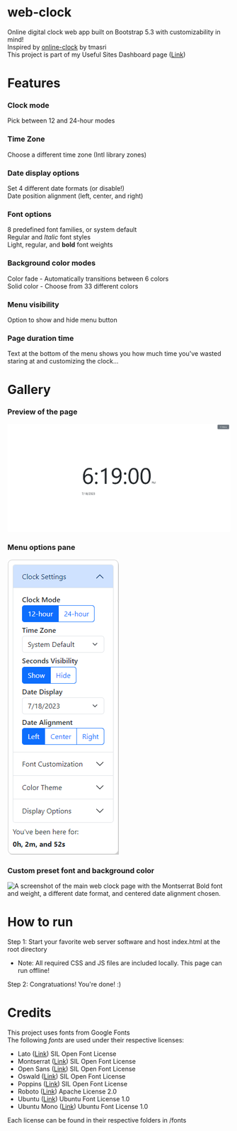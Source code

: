 # web-clock
 Online digital clock web app built on Bootstrap 5.3 with customizability in mind!  
 Inspired by [online-clock](https://github.com/tmasri/online-clock) by tmasri  
 This project is part of my Useful Sites Dashboard page ([Link](https://github.com/iKarTehFox/usdsites-portal))

# Features
### Clock mode
 Pick between 12 and 24-hour modes
### Time Zone
 Choose a different time zone (Intl library zones)
### Date display options
 Set 4 different date formats (or disable!)  
 Date position alignment (left, center, and right)
### Font options
 8 predefined font families, or system default  
 Regular and _Italic_ font styles  
 Light, regular, and **bold** font weights
### Background color modes
 Color fade - Automatically transitions between 6 colors  
 Solid color - Choose from 33 different colors
### Menu visibility
 Option to show and hide menu button
### Page duration time
 Text at the bottom of the menu shows you how much time you've wasted staring at and customizing the clock...
 
# Gallery
### Preview of the page  
 ![A screenshot of the main web clock page. The time 6:19 PM and date of 7/18/2023 is shown against a white background.](/assets/images/main.png)  
### Menu options pane
 ![A screenshot of the menu options panel when open. The "Clock Settings" section is expanded.](/assets/images/menu.png)  
### Custom preset font and background color
 ![A screenshot of the main web clock page with the Montserrat Bold font and weight, a different date format, and centered date alignment chosen.](/assets/images/customization.png)
 

# How to run
 Step 1: Start your favorite web server software and host index.html at the root directory  
 - Note: All required CSS and JS files are included locally. This page can run offline!

 Step 2: Congratuations! You're done! :)
 
# Credits
 This project uses fonts from Google Fonts  
 The following *fonts* are used under their respective licenses:
 
 - Lato ([Link](https://fonts.google.com/specimen/Lato)) SIL Open Font License
 - Montserrat ([Link](https://fonts.google.com/specimen/Montserrat)) SIL Open Font License
 - Open Sans ([Link](https://fonts.google.com/specimen/Open+Sans)) SIL Open Font License
 - Oswald ([Link](https://fonts.google.com/specimen/Oswald)) SIL Open Font License
 - Poppins ([Link](https://fonts.google.com/specimen/Poppins)) SIL Open Font License
 - Roboto ([Link](https://fonts.google.com/specimen/Roboto)) Apache License 2.0
 - Ubuntu ([Link](https://fonts.google.com/specimen/Ubuntu)) Ubuntu Font License 1.0
 - Ubuntu Mono ([Link](https://fonts.google.com/specimen/Ubuntu+Mono)) Ubuntu Font License 1.0
 
 Each license can be found in their respective folders in /fonts
